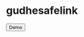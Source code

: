 # gudhesafelink
<a href="https://www.safegudhe.my.id/">
  <button class="fileLink button">Demo</button></a> 
